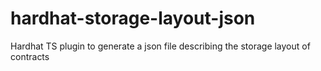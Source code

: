 # hardhat-storage-layout-json

Hardhat TS plugin to generate a json file describing the storage layout of contracts